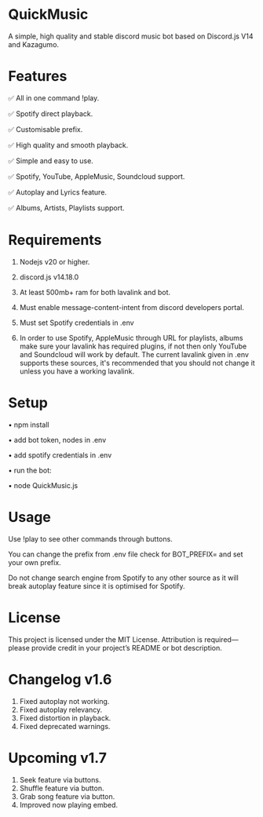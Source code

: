 # QuickMusic

A simple, high quality and stable discord music bot based on Discord.js V14 and Kazagumo.

# Features

✅ All in one command !play.

✅ Spotify direct playback.

✅ Customisable prefix.

✅ High quality and smooth playback.

✅ Simple and easy to use.

✅ Spotify, YouTube, AppleMusic, Soundcloud support.

✅ Autoplay and Lyrics feature.

✅ Albums, Artists, Playlists support.

# Requirements

1. Nodejs v20 or higher. 

2. discord.js v14.18.0

5. At least 500mb+ ram for both lavalink and bot.

6. Must enable message-content-intent from discord developers portal.

7. Must set Spotify credentials in .env

8. In order to use Spotify, AppleMusic through URL for playlists, albums make sure your lavalink has required plugins, if not then only YouTube and Soundcloud will work by default. The current lavalink given in .env supports these sources, it's recommended that you should not change it unless you have a working lavalink.

# Setup

• npm install

• add bot token, nodes in .env

• add spotify credentials in .env

• run the bot:

• node QuickMusic.js

# Usage

Use !play <song name or url> to see other commands through buttons.

You can change the prefix from .env file check for BOT_PREFIX= and set your own prefix.

Do not change search engine from Spotify to any other source as it will break autoplay feature since it is optimised for Spotify.

# License

This project is licensed under the MIT License. Attribution is required—please provide credit in your project’s README or bot description.

# Changelog v1.6

1. Fixed autoplay not working.
2. Fixed autoplay relevancy.
3. Fixed distortion in playback.
4. Fixed deprecated warnings.

# Upcoming v1.7

1. Seek feature via buttons.
2. Shuffle feature via button.
3. Grab song feature via button.
4. Improved now playing embed.
